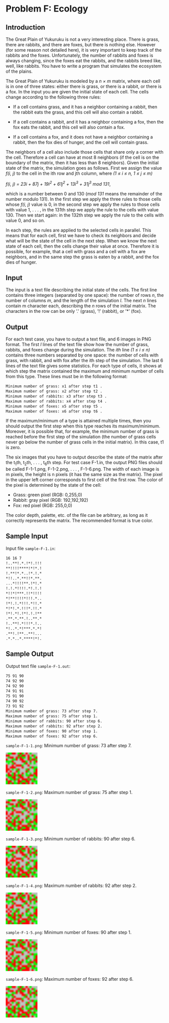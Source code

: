 # Problem F: Ecology #
## Introduction ##

The Great Plain of Yukuruku is not a very interesting place. There is grass, there are rabbits, and there
are foxes, but there is nothing else. However (for some reason not detailed here), it is very important to
keep track of the rabbits and the foxes. Unfortunately, the number of rabbits and foxes is always changing,
since the foxes eat the rabbits, and the rabbits breed like, well, like rabbits. You have to write a program
that simulates the ecosystem of the plains.

The Great Plain of Yukuruku is modeled by a *n × m* matrix, where each cell is in one of three states:
either there is grass, or there is a rabbit, or there is a fox. In the input you are given the initial state of
each cell. The cells change according to the following three rules:

- If a cell contains grass, and it has a neighbor containing a rabbit, then the rabbit eats the grass,
and this cell will also contain a rabbit.

- If a cell contains a rabbit, and it has a neighbor containing a fox, then the fox eats the rabbit, and
this cell will also contain a fox.

- If a cell contains a fox, and it does not have a neighbor containing a rabbit, then the fox dies of
hunger, and the cell will contain grass.

The neighbors of a cell also include those cells that share only a corner with the cell. Therefore a cell can
have at most 8 neighbors (if the cell is on the boundary of the matrix, then it has less than 8 neighbors).
Given the initial state of the matrix, the simulation goes as follows. First we assign the value *f(i, j)*
to the cell in the ith row and jth column, where *(1 ≤ i ≤ n, 1 ≤ j ≤ m)*

*f(i, j) = 23i + 87j + 19i<sup>2</sup> + 61j<sup>2</sup> + 13i<sup>3</sup> + 31j<sup>3</sup> mod 131*,

which is a number between 0 and 130 (*mod 131* means the remainder of the number modulo 131). In the
first step we apply the three rules to those cells whose *f(i, j)* value is 0, in the second step we apply the
rules to those cells with value 1, . . . , in the 131th step we apply the rule to the cells with value 130. Then
we start again: in the 132th step we apply the rule to the cells with value 0, and so on.

In each step, the rules are applied to the selected cells in parallel. This means that for each cell, first
we have to check its neighbors and decide what will be the state of the cell in the next step. When we
know the next state of each cell, then the cells change their value at once. Therefore it is possible, for
example, that a cell with grass and a cell with a fox are neighbors, and in the same step the grass is eaten
by a rabbit, and the fox dies of hunger.

## Input
The input is a text file describing the initial state of the cells. The first line contains three integers
(separated by one space): the number of rows *n*, the number of columns *m*, and the length of the
simulation *l*. The next *n* lines contain m character each, describing the *n* rows of the initial matrix. The
characters in the row can be only ’.’ (grass), ’!’ (rabbit), or ’*’ (fox).

## Output
For each test case, you have to output a text file, and 6 images in PNG format. The first *l* lines of the
text file show how the number of grass, rabbits, and foxes change during the simulation. The *ith* line
*(1 ≤ i ≤ n)* contains three numbers separated by one space: the number of cells with grass, with rabbit,
and with fox after the ith step of the simulation. The last 6 lines of the text file gives some statistics. For
each type of cells, it shows at which step the matrix contained the maximum and minimum number of
cells from this type. These lines must be in the following format:

    Minimum number of grass: x1 after step t1 .
    Maximum number of grass: x2 after step t2 .
    Minimum number of rabbits: x3 after step t3 .
    Maximum number of rabbits: x4 after step t4 .
    Minimum number of foxes: x5 after step t5 .
    Maximum number of foxes: x6 after step t6 .

If the maximum/minimum of a type is attained multiple times, then you should output the first step
when this type reaches its maximum/minimum. Moreover, it is possible that, for example, the minimum
number of grass is reached before the first step of the simulation (the number of grass cells never go below
the number of grass cells in the initial matrix). In this case, t1 is zero.

The six images that you have to output describe the state of the matrix after the t<sub>1</sub>th, t<sub>2</sub>th, . . . , t<sub>6</sub>th step. For test case F-1.in, the output PNG files should be called F-1-1.png, F-1-2.png, . . . , F-1-6.png.
The width of each image is m pixels, the height is n pixels (it has the same size as the matrix). The pixel
in the upper left corner corresponds to first cell of the first row. The color of the pixel is determined by
the state of the cell:

- Grass: green pixel (RGB: 0,255,0)
- Rabbit: gray pixel (RGB: 192,192,192)
- Fox: red pixel (RGB: 255,0,0)

The color depth, palette, etc. of the file can be arbitrary, as long as it correctly represents the matrix.
The recommended format is true color.

## Sample Input
Input file `sample-F-1.in`:
```
16 16 7
!..**!.*.!*!.!!!
**!!!!****!*!*.!
!.**!*.*..!*.!.*
*!!..*.**!!*.**.
...*!!!!**.!*!.*
!.!.*!!!!.*!.!.!
*!!*!***.!!*!!!!
*!**!!!!*!!!.*..
!*!.!.*!!!.*!!.*
*!*!.*.!!!*.!!.*
!*!.*!.!*!.!.!**
.**.*.**.!..**.*
!..**!.*!!!*.!..
*!..*.*!***.*.*!
.**!.!**..**!...
.*.*..*.****!*!.
```

## Sample Output
Output text file `sample-F-1.out`:
```
75 91 90
74 92 90
74 92 90
74 91 91
75 91 90
74 90 92
73 91 92
Minimum number of grass: 73 after step 7.
Maximum number of grass: 75 after step 1.
Minimum number of rabbits: 90 after step 6.
Maximum number of rabbits: 92 after step 2.
Minimum number of foxes: 90 after step 1.
Maximum number of foxes: 92 after step 6.
```

`sample-F-1-1.png`:
Minimum number of grass: 73 after step 7.

<img src="sample-F-1-1.refout.png?type=raw" width="20%" />

`sample-F-1-2.png`:
Maximum number of grass: 75 after step 1.

<img src="sample-F-1-2.refout.png?type=raw" width="20%" />

`sample-F-1-3.png`:
Minimum number of rabbits: 90 after step 6.

<img src="sample-F-1-3.refout.png?type=raw" width="20%" />

`sample-F-1-4.png`:
Maximum number of rabbits: 92 after step 2.

<img src="sample-F-1-4.refout.png?type=raw" width="20%" />

`sample-F-1-5.png`:
Minimum number of foxes: 90 after step 1.

<img src="sample-F-1-5.refout.png?type=raw" width="20%" />

`sample-F-1-6.png`:
Maximum number of foxes: 92 after step 6.

<img src="sample-F-1-6.refout.png?type=raw" width="20%" />

